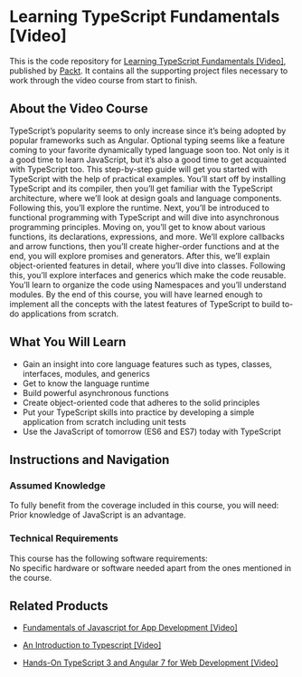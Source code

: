 # Learning TypeScript Fundamentals [Video]
This is the code repository for [Learning TypeScript Fundamentals [Video]](https://www.packtpub.com/web-development/learning-typescript-fundamentals-video?utm_source=github&utm_medium=repository&utm_campaign=9781784396190), published by [Packt](https://www.packtpub.com/?utm_source=github). It contains all the supporting project files necessary to work through the video course from start to finish.
## About the Video Course
TypeScript’s popularity seems to only increase since it’s being adopted by popular frameworks such as Angular. Optional typing seems like a feature coming to your favorite dynamically typed language soon too. Not only is it a good time to learn JavaScript, but it’s also a good time to get acquainted with TypeScript too.
This step-by-step guide will get you started with TypeScript with the help of practical examples. You’ll start off by installing TypeScript and its compiler, then you’ll get familiar with the TypeScript architecture, where we’ll look at design goals and language components. Following this, you’ll explore the runtime. Next, you’ll be introduced to functional programming with TypeScript and will dive into asynchronous programming principles. 
Moving on, you’ll get to know about various functions, its declarations, expressions, and more. We’ll explore callbacks and arrow functions, then you’ll create higher-order functions and at the end, you will explore promises and generators. After this, we’ll explain object-oriented features in detail, where you’ll dive into classes. Following this, you’ll explore interfaces and generics which make the code reusable. You’ll learn to organize the code using Namespaces and you’ll understand modules. 
By the end of this course, you will have learned enough to implement all the concepts with the latest features of TypeScript to build to-do applications from scratch.

<H2>What You Will Learn</H2>
<DIV class=book-info-will-learn-text>
<UL>
<LI>Gain an insight into core language features such as types, classes, interfaces, modules, and generics 
<LI>Get to know the language runtime 
<LI>Build powerful asynchronous functions 
<LI>Create object-oriented code that adheres to the solid principles 
<LI>Put your TypeScript skills into practice by developing a simple application from scratch including unit tests 
<LI>Use the JavaScript of tomorrow (ES6 and ES7) today with TypeScript </LI></UL></DIV>

## Instructions and Navigation
### Assumed Knowledge
To fully benefit from the coverage included in this course, you will need:<br/>
Prior knowledge of JavaScript is an advantage.
### Technical Requirements
This course has the following software requirements:<br/>
No specific hardware or software needed apart from the ones mentioned in the course.

## Related Products
* [Fundamentals of Javascript for App Development [Video]](https://www.packtpub.com/web-development/fundamentals-javascript-app-development-video?utm_source=github&utm_medium=repository&utm_campaign=9781838824655)

* [An Introduction to Typescript [Video]](https://www.packtpub.com/application-development/introduction-typescript-video-0?utm_source=github&utm_medium=repository&utm_campaign=9781838820275)

* [Hands-On TypeScript 3 and Angular 7 for Web Development [Video]](https://www.packtpub.com/web-development/hands-typescript-3-and-angular-7-web-development-video?utm_source=github&utm_medium=repository&utm_campaign=9781789806045)

